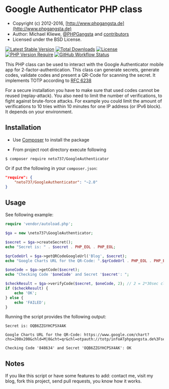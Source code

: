 # Google Authenticator PHP class

* Copyright (c) 2012-2016, [http://www.phpgangsta.de](http://www.phpgangsta.de)
* Author: Michael Kliewe, [@PHPGangsta](http://twitter.com/PHPGangsta) and [contributors](https://github.com/PHPGangsta/GoogleAuthenticator/graphs/contributors)
* Licensed under the BSD License.

[![Latest Stable Version](https://poser.pugx.org/neto737/googleauthenticator/version?style=for-the-badge)](https://packagist.org/packages/neto737/googleauthenticator)
[![Total Downloads](https://poser.pugx.org/neto737/googleauthenticator/downloads?style=for-the-badge)](https://packagist.org/packages/neto737/googleauthenticator)
[![License](https://poser.pugx.org/neto737/googleauthenticator/license?style=for-the-badge)](https://packagist.org/packages/neto737/googleauthenticator)
[![PHP Version Require](https://poser.pugx.org/neto737/googleauthenticator/require/php?style=for-the-badge)](https://packagist.org/packages/neto737/googleauthenticator)
[![GitHub Workflow Status](https://img.shields.io/github/workflow/status/neto737/GoogleAuthenticator/PHP%20Composer?logo=github&style=for-the-badge)](https://github.com/neto737/googleauthenticator)
<!-- [![Codecov branch](https://img.shields.io/codecov/c/gh/neto737/googleauthenticator/main?logo=codecov&style=for-the-badge&token=38KPL9BX5F)](https://app.codecov.io/gh/neto737/googleauthenticator) -->

This PHP class can be used to interact with the Google Authenticator mobile app for 2-factor-authentication. This class
can generate secrets, generate codes, validate codes and present a QR-Code for scanning the secret. It implements TOTP 
according to [RFC 6238](https://tools.ietf.org/html/rfc6238)

For a secure installation you have to make sure that used codes cannot be reused (replay-attack). You also need to
limit the number of verifications, to fight against brute-force attacks. For example you could limit the amount of
verifications to 10 tries within 10 minutes for one IP address (or IPv6 block). It depends on your environment.

## Installation

- Use [Composer](https://getcomposer.org/doc/01-basic-usage.md) to install the package

- From project root directory execute following

```shell
$ composer require neto737/GoogleAuthenticator
```

Or if put the following in your `composer.json`:

```json
"require": {
    "neto737/GoogleAuthenticator": "~2.0"
}
```

## Usage

See following example:

```php
require 'vendor/autoload.php';

$ga = new \neto737\GoogleAuthenticator;

$secret = $ga->createSecret();
echo "Secret is: " . $secret . PHP_EOL . PHP_EOL;

$qrCodeUrl = $ga->getQRCodeGoogleUrl('Blog', $secret);
echo "Google Charts URL for the QR-Code: ".$qrCodeUrl . PHP_EOL . PHP_EOL;

$oneCode = $ga->getCode($secret);
echo "Checking Code '$oneCode' and Secret '$secret': ";

$checkResult = $ga->verifyCode($secret, $oneCode, 2); // 2 = 2*30sec clock tolerance
if ($checkResult) {
    echo 'OK';
} else {
    echo 'FAILED';
}
```
Running the script provides the following output:
```
Secret is: OQB6ZZGYHCPSX4AK

Google Charts URL for the QR-Code: https://www.google.com/chart?chs=200x200&chld=M|0&cht=qr&chl=otpauth://totp/infoATphpgangsta.de%3Fsecret%3DOQB6ZZGYHCPSX4AK

Checking Code '848634' and Secret 'OQB6ZZGYHCPSX4AK': OK
```

## Notes

If you like this script or have some features to add: contact me, visit my blog, fork this project, send pull requests, you know how it works.
